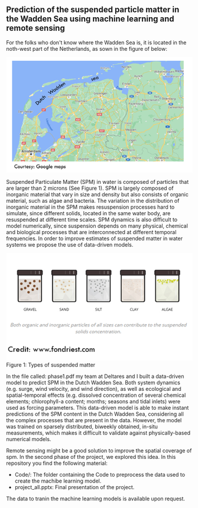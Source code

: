## Prediction of the suspended particle matter in the Wadden Sea using machine learning and remote sensing

For the folks who don't know where the Wadden Sea is, it is located in the noth-west part of the Netherlands, as sown in the figure of below:

![alt text](https://github.com/anamabo/waddenAI/blob/master/plots/wadden.PNG)


Suspended Particulate Matter (SPM) in water is composed of particles that are larger than 2 microns (See Figure 1).  SPM is largely composed of inorganic material that vary in size and density but also consists of organic material, such as algae and bacteria. The variation in the distribution of inorganic material in the SPM makes resuspension processes hard to simulate, since different solids, located in the same water body, are resuspended at different time scales. SPM dynamics is also difficult to model numerically, since suspension depends on many physical, chemical and biological processes that are interconnected at different temporal frequencies.  In order to improve estimates of suspended matter in water systems we propose the use of data-driven models.


![alt text](https://github.com/anamabo/waddenAI/blob/master/plots/sediment.PNG)
Figure 1: Types of suspended matter



In the file called: phase1.pdf my team at Deltares and I built a data-driven model to predict SPM in the Dutch Wadden Sea. Both system dynamics (e.g. surge, wind velocity, and wind direction), as well as ecological and spatial-temporal effects (e.g. dissolved concentration of several chemical elements; chlorophyll-a content; months; seasons and tidal inlets) were used as forcing parameters. This data-driven model is able to make instant predictions of the SPM content in the Dutch Wadden Sea, considering all the complex processes that are present in the data. However, the model was trained on sparsely distributed, biweekly obtained, in-situ measurements, which makes it difficult to validate against physically-based numerical models.

Remote sensing might be a good solution to improve the spatial coverage of spm. In the second phase of the project, we explored this idea. In this repository you find the following material:

* Code/: The folder containing the Code to preprocess the data used to create the machibe learning model.
* project_all.pptx: Final presentation of the project.

The data to tranin the machine learning models is available upon request. 


